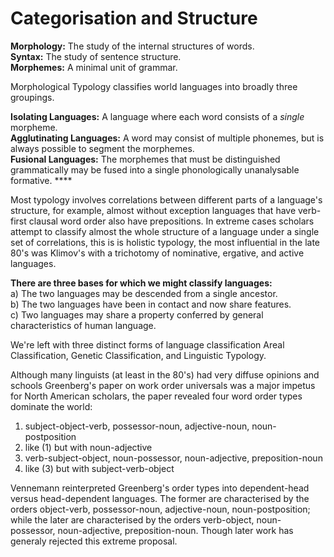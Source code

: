 # Categorisation and Structure

**Morphology:** The study of the internal structures of words.  
**Syntax:** The study of sentence structure.  
**Morphemes:** A minimal unit of grammar.

Morphological Typology classifies world languages into broadly three groupings.

**Isolating Languages:** A language where each word consists of a _single_ morpheme.  
**Agglutinating Languages:** A word may consist of multiple phonemes, but is always possible to segment the morphemes.  
**Fusional Languages:** The morphemes that must be distinguished grammatically may be fused into a single phonologically unanalysable formative. ****

Most typology involves correlations between different parts of a language's structure, for example, almost without exception languages that have verb-first clausal word order also have prepositions. In extreme cases scholars attempt to classify almost the whole structure of a language under a single set of correlations, this is is holistic typology, the most influential in the late 80's was Klimov's with a trichotomy of nominative, ergative, and active languages.

**There are three bases for which we might classify languages:**  
a\) The two languages may be descended from a single ancestor.  
b\) The two languages have been in contact and now share features.  
c\) Two languages may share a property conferred by general characteristics of human language.

We're left with three distinct forms of language classification Areal Classification, Genetic Classification, and Linguistic Typology. 

Although many linguists \(at least in the 80's\) had very diffuse opinions and schools Greenberg's paper on work order universals was a major impetus for North American scholars, the paper revealed four word order types dominate the world:

1. subject-object-verb, possessor-noun, adjective-noun, noun-postposition
2. like \(1\) but with noun-adjective
3. verb-subject-object, noun-possessor, noun-adjective, preposition-noun
4. like \(3\) but with subject-verb-object

Vennemann reinterpreted Greenberg's order types into dependent-head versus head-dependent languages. The former are characterised by the orders object-verb, possessor-noun, adjective-noun, noun-postposition; while the later are characterised by the orders verb-object, noun-possessor, noun-adjective, preposition-noun. Though later work has generaly rejected this extreme proposal.



